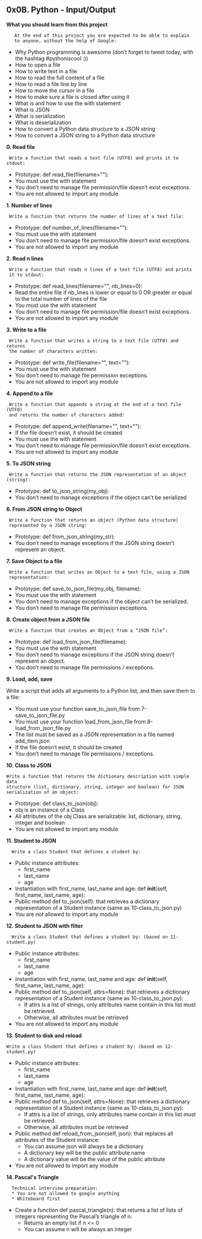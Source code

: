 ## 0x0B. Python - Input/Output

**What you should learn from this project**

       At the end of this project you are expected to be able to explain
       to anyone, without the help of Google:

* Why Python programming is awesome (don’t forget to tweet today, with
  the hashtag #pythoniscool :))
* How to open a file
* How to write text in a file
* How to read the full content of a file
* How to read a file line by line
* How to move the cursor in a file
* How to make sure a file is closed after using it
* What is and how to use the with statement
* What is JSON
* What is serialization
* What is deserialization
* How to convert a Python data structure to a JSON string
* How to convert a JSON string to a Python data structure

**0. Read file**

     Write a function that reads a text file (UTF8) and prints it to stdout:

* Prototype: def read_file(filename=""):
* You must use the with statement
* You don’t need to manage file permission/file doesn’t exist exceptions.
* You are not allowed to import any module

**1. Number of lines**

     Write a function that returns the number of lines of a text file:

* Prototype: def number_of_lines(filename=""):
* You must use the with statement
* You don’t need to manage file permission/file doesn’t exist exceptions.
* You are not allowed to import any module

**2. Read n lines**

     Write a function that reads n lines of a text file (UTF8) and prints
     it to stdout:

* Prototype: def read_lines(filename="", nb_lines=0):
* Read the entire file if nb_lines is lower or equal to 0 OR greater or equal
  to the total number of lines of the file
* You must use the with statement
* You don’t need to manage file permission/file doesn’t exist exceptions.
* You are not allowed to import any module

**3. Write to a file**

     Write a function that writes a string to a text file (UTF8) and returns
     the number of characters written:

* Prototype: def write_file(filename="", text=""):
* You must use the with statement
* You don’t need to manage file permission exceptions.
* You are not allowed to import any module

**4. Append to a file**

     Write a function that appends a string at the end of a text file (UTF8)
     and returns the number of characters added:

* Prototype: def append_write(filename="", text=""):
* If the file doesn’t exist, it should be created
* You must use the with statement
* You don’t need to manage file permission/file doesn’t exist exceptions.
* You are not allowed to import any module

**5. To JSON string**

     Write a function that returns the JSON representation of an object (string):

* Prototype: def to_json_string(my_obj):
* You don’t need to manage exceptions if the object can’t be serialized

**6. From JSON string to Object**

     Write a function that returns an object (Python data structure)
     represented by a JSON string:

* Prototype: def from_json_string(my_str):
* You don’t need to manage exceptions if the JSON string doesn’t represent an
  object.

**7. Save Object to a file**

     Write a function that writes an Object to a text file, using a JSON
     representation:

* Prototype: def save_to_json_file(my_obj, filename):
* You must use the with statement
* You don’t need to manage exceptions if the object can’t be serialized.
* You don’t need to manage file permission exceptions.

**8. Create object from a JSON file**

     Write a function that creates an Object from a “JSON file”:

* Prototype: def load_from_json_file(filename):
* You must use the with statement
* You don’t need to manage exceptions if the JSON string doesn’t represent
  an object.
* You don’t need to manage file permissions / exceptions.

**9. Load, add, save**

   Write a script that adds all arguments to a Python list, and then save
   them to a file:

* You must use your function save_to_json_file from 7-save_to_json_file.py
* You must use your function load_from_json_file from 8-load_from_json_file.py
* The list must be saved as a JSON representation in a file named add_item.json
* If the file doesn’t exist, it should be created
* You don’t need to manage file permissions / exceptions.

**10. Class to JSON**

    Write a function that returns the dictionary description with simple data
    structure (list, dictionary, string, integer and boolean) for JSON
    serialization of an object:

* Prototype: def class_to_json(obj):
* obj is an instance of a Class
* All attributes of the obj Class are serializable: list, dictionary, string,
  integer and boolean
* You are not allowed to import any module

**11. Student to JSON**

      Write a class Student that defines a student by:

* Public instance attributes:
  * first_name
  * last_name
  * age
* Instantiation with first_name, last_name and age:
  def __init__(self, first_name, last_name, age):
* Public method def to_json(self): that retrieves a dictionary representation
  of a Student instance (same as 10-class_to_json.py)
* You are not allowed to import any module

**12. Student to JSON with filter**

      Write a class Student that defines a student by: (based on 11-student.py)

* Public instance attributes:
  * first_name
  * last_name
  * age
* Instantiation with first_name, last_name and age:
  def __init__(self, first_name, last_name, age):
* Public method def to_json(self, attrs=None): that retrieves a dictionary
  representation of a Student instance (same as 10-class_to_json.py):
  * If attrs is a list of strings, only attributes name contain in this list
    must be retrieved.
  * Otherwise, all attributes must be retrieved
* You are not allowed to import any module

**13. Student to disk and reload**

    Write a class Student that defines a student by: (based on 12-student.py)

* Public instance attributes:
  * first_name
  * last_name
  * age
* Instantiation with first_name, last_name and age:
  def __init__(self, first_name, last_name, age):
* Public method def to_json(self, attrs=None): that retrieves a dictionary
  representation of a Student instance (same as 10-class_to_json.py):
  * If attrs is a list of strings, only attributes name contain in this list
    must be retrieved.
  * Otherwise, all attributes must be retrieved
* Public method def reload_from_json(self, json): that replaces all attributes
  of the Student instance:
  * You can assume json will always be a dictionary
  * A dictionary key will be the public attribute name
  * A dictionary value will be the value of the public attribute
* You are not allowed to import any module

**14. Pascal's Triangle**

      Technical interview preparation:
      * You are not allowed to google anything
      * Whiteboard first

* Create a function def pascal_triangle(n): that returns a list of lists of
  integers representing the Pascal’s triangle of n:
  * Returns an empty list if n <= 0
  * You can assume n will be always an integer
